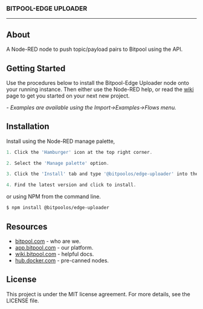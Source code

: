 <h3>BITPOOL-EDGE UPLOADER</h3>


---

## About

A Node-RED node to push topic/payload pairs to Bitpool using the API.


## Getting Started 

Use the procedures below to install the Bitpool-Edge Uploader node onto your running instance. Then either use the Node-RED help, or read the [wiki](https://wiki.bitpool.com/en/edge/apps/bitpool-edge/nr-bitpool-uploader) page to get you started on your next new project.

*- Examples are available using the Import->Examples->Flows menu.*

## Installation

Install using the Node-RED manage palette,


```javascript
1. Click the 'Hamburger' icon at the top right corner.

2. Select the 'Manage palette' option.

3. Click the 'Install' tab and type '@bitpoolos/edge-uploader' into the search field.

4. Find the latest version and click to install.
```

or using NPM from the command line.

```bash
$ npm install @bitpoolos/edge-uploader
```

## Resources
- [bitpool.com](https://www.bitpool.com/) - who are we.
- [app.bitpool.com](https://app.bitpool.com/) - our platform.
- [wiki.bitpool.com](https://wiki.bitpool.com/) - helpful docs.
- [hub.docker.com](https://hub.docker.com/r/bitpoolos/bitpool-edge) - pre-canned nodes.

## License

This project is under the MIT license agreement. For more details, see the LICENSE file.


